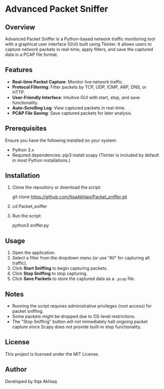 # Advanced Packet Sniffer

## Overview
Advanced Packet Sniffer is a Python-based network traffic monitoring tool with a graphical user interface (GUI) built using Tkinter. It allows users to capture network packets in real-time, apply filters, and save the captured data in a PCAP file format.

## Features
- **Real-time Packet Capture**: Monitor live network traffic.
- **Protocol Filtering**: Filter packets by TCP, UDP, ICMP, ARP, DNS, or HTTP.
- **User-Friendly Interface**: Intuitive GUI with start, stop, and save functionality.
- **Auto-Scrolling Log**: View captured packets in real-time.
- **PCAP File Saving**: Save captured packets for later analysis.

## Prerequisites
Ensure you have the following installed on your system:
- Python 3.x
- Required dependencies:
  pip3 install scapy
  (Tkinter is included by default in most Python installations.)

## Installation
1. Clone the repository or download the script:

   git clone https://github.com/ItqaAkhlaq/Packet_sniffer.git
   
2. cd Packet_sniffer

3. Run the script:
   
   python3 sniffer.py


## Usage
1. Open the application.
2. Select a filter from the dropdown menu (or use "All" for capturing all traffic).
3. Click **Start Sniffing** to begin capturing packets.
4. Click **Stop Sniffing** to stop capturing.
5. Click **Save Packets** to store the captured data as a `.pcap` file.

## Notes
- Running the script requires administrative privileges (root access) for packet sniffing.
- Some packets might be dropped due to OS-level restrictions.
- The "Stop Sniffing" button will not immediately halt ongoing packet capture since Scapy does not provide built-in stop functionality.

## License
This project is licensed under the MIT License.

## Author
Developed by Itqa Akhlaq
